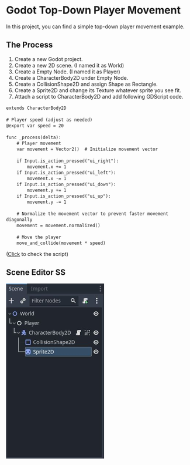 # Godot Top-Down Player Movement

In this project, you can find a simple top-down player movement example.

## The Process

1. Create a new Godot project.
2. Create a new 2D scene. (I named it as World)
3. Create a Empty Node. (I named it as Player)
4. Create a CharacterBody2D under Empty Node.
5. Create a CollisionShape2D and assign Shape as Rectangle.
6. Create a Sprite2D and change its Texture whatever sprite you see fit.
7. Attach a script to CharacterBody2D and add following GDScript code.

```
extends CharacterBody2D

# Player speed (adjust as needed)
@export var speed = 20

func _process(delta):
	# Player movement
	var movement = Vector2()  # Initialize movement vector

	if Input.is_action_pressed("ui_right"):
		movement.x += 1
	if Input.is_action_pressed("ui_left"):
		movement.x -= 1
	if Input.is_action_pressed("ui_down"):
		movement.y += 1
	if Input.is_action_pressed("ui_up"):
		movement.y -= 1

	# Normalize the movement vector to prevent faster movement diagonally
	movement = movement.normalized()

	# Move the player
	move_and_collide(movement * speed)
```

([Click](scripts/player_movement.gd) to check the script)

## Scene Editor SS

![Final SS](final_ss.jpg)

